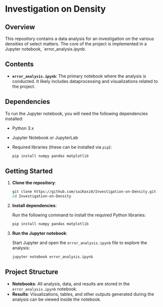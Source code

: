 # Investigation on Density

## Overview

This repository contains a data analysis for an investigaiton on the various densities of select matters. The core of the project is implemented in a Jupyter notebook, `error_analysis.ipynb.

## Contents

- **`error_analysis.ipynb`**: The primary notebook where the analysis is conducted. It likely includes dataprocessing and visualizations related to the project.

## Dependencies

To run the Jupyter notebook, you will need the following dependencies installed:

- Python 3.x
- Jupyter Notebook or JupyterLab
- Required libraries (these can be installed via `pip`):

  ```bash
  pip install numpy pandas matplotlib
  ```

## Getting Started

1. **Clone the repository**:

   ```bash
   git clone https://github.com/saiKasi0/Investigation-on-Density.git
   cd Investigation-on-Density
   ```

2. **Install dependencies**:

   Run the following command to install the required Python libraries:

   ```bash
   pip install numpy pandas matplotlib
   ```

3. **Run the Jupyter notebook**:

   Start Jupyter and open the `error_analysis.ipynb` file to explore the analysis:

   ```bash
   jupyter notebook error_analysis.ipynb
   ```

## Project Structure

- **Notebooks**: All analysis, data, and results are stored in the `error_analysis.ipynb` notebook.
- **Results**: Visualizations, tables, and other outputs generated during the analysis can be viewed inside the notebook.
